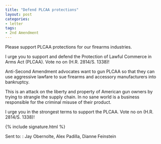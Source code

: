 ```yaml
---
title: "Defend PLCAA protections"
layout: post
categories:
- letter
tags:
- 2nd Amendment
---
```


Please support PLCAA protections for our firearms industries.

I urge you to support and defend the Protection of Lawful Commerce in Arms Act (PLCAA). Vote no on (H.R. 2814/S. 1338)!

Anti-Second Amendment advocates want to gun PLCAA so that they can use aggressive lawfare to sue firearms and accessory manufacturers into bankruptcy.

This is an attack on the liberty and property of American gun owners by trying to strangle the supply chain. In no sane world is a business responsible for the criminal misuse of their product.

I urge you in the strongest terms to support the PLCAA. Vote no on (H.R. 2814/S. 1338)!

{% include signature.html %}

Sent to:
: Jay Obernolte, Alex Padilla, Dianne Feinstein
